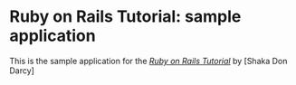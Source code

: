 # Ruby on Rails Tutorial: sample application

This is the sample application for
the [*Ruby on Rails Tutorial*](http://railstutorial.org/)
by [Shaka Don Darcy]